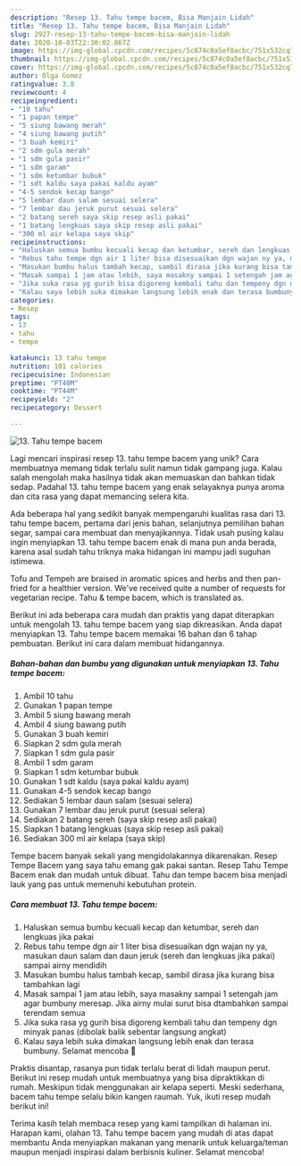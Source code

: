 ```yaml
---
description: "Resep 13. Tahu tempe bacem, Bisa Manjain Lidah"
title: "Resep 13. Tahu tempe bacem, Bisa Manjain Lidah"
slug: 2927-resep-13-tahu-tempe-bacem-bisa-manjain-lidah
date: 2020-10-03T22:30:02.867Z
image: https://img-global.cpcdn.com/recipes/5c874c0a5ef8acbc/751x532cq70/13-tahu-tempe-bacem-foto-resep-utama.jpg
thumbnail: https://img-global.cpcdn.com/recipes/5c874c0a5ef8acbc/751x532cq70/13-tahu-tempe-bacem-foto-resep-utama.jpg
cover: https://img-global.cpcdn.com/recipes/5c874c0a5ef8acbc/751x532cq70/13-tahu-tempe-bacem-foto-resep-utama.jpg
author: Olga Gomez
ratingvalue: 3.8
reviewcount: 4
recipeingredient:
- "10 tahu"
- "1 papan tempe"
- "5 siung bawang merah"
- "4 siung bawang putih"
- "3 buah kemiri"
- "2 sdm gula merah"
- "1 sdm gula pasir"
- "1 sdm garam"
- "1 sdm ketumbar bubuk"
- "1 sdt kaldu saya pakai kaldu ayam"
- "4-5 sendok kecap bango"
- "5 lembar daun salam sesuai selera"
- "7 lembar dau jeruk purut sesuai selera"
- "2 batang sereh saya skip resep asli pakai"
- "1 batang lengkuas saya skip resep asli pakai"
- "300 ml air kelapa saya skip"
recipeinstructions:
- "Haluskan semua bumbu kecuali kecap dan ketumbar, sereh dan lengkuas jika pakai"
- "Rebus tahu tempe dgn air 1 liter bisa disesuaikan dgn wajan ny ya, masukan daun salam dan daun jeruk (sereh dan lengkuas jika pakai) sampai airny mendidih"
- "Masukan bumbu halus tambah kecap, sambil dirasa jika kurang bisa tambahkan lagi"
- "Masak sampai 1 jam atau lebih, saya masakny sampai 1 setengah jam agar bumbuny meresap. Jika airny mulai surut bisa dtambahkan sampai terendam semua"
- "Jika suka rasa yg gurih bisa digoreng kembali tahu dan tempeny dgn minyak panas (dibolak balik sebentar langsung angkat)"
- "Kalau saya lebih suka dimakan langsung lebih enak dan terasa bumbuny. Selamat mencoba 🤗"
categories:
- Resep
tags:
- 13
- tahu
- tempe

katakunci: 13 tahu tempe 
nutrition: 101 calories
recipecuisine: Indonesian
preptime: "PT40M"
cooktime: "PT44M"
recipeyield: "2"
recipecategory: Dessert

---
```



![13. Tahu tempe bacem](https://img-global.cpcdn.com/recipes/5c874c0a5ef8acbc/751x532cq70/13-tahu-tempe-bacem-foto-resep-utama.jpg)

Lagi mencari inspirasi resep 13. tahu tempe bacem yang unik? Cara membuatnya memang tidak terlalu sulit namun tidak gampang juga. Kalau salah mengolah maka hasilnya tidak akan memuaskan dan bahkan tidak sedap. Padahal 13. tahu tempe bacem yang enak selayaknya punya aroma dan cita rasa yang dapat memancing selera kita.

Ada beberapa hal yang sedikit banyak mempengaruhi kualitas rasa dari 13. tahu tempe bacem, pertama dari jenis bahan, selanjutnya pemilihan bahan segar, sampai cara membuat dan menyajikannya. Tidak usah pusing kalau ingin menyiapkan 13. tahu tempe bacem enak di mana pun anda berada, karena asal sudah tahu triknya maka hidangan ini mampu jadi suguhan istimewa.

Tofu and Tempeh are braised in aromatic spices and herbs and then pan-fried for a healthier version. We&#39;ve received quite a number of requests for vegetarian recipe. Tahu &amp; tempe bacem, which is translated as.


Berikut ini ada beberapa cara mudah dan praktis yang dapat diterapkan untuk mengolah 13. tahu tempe bacem yang siap dikreasikan. Anda dapat menyiapkan 13. Tahu tempe bacem memakai 16 bahan dan 6 tahap pembuatan. Berikut ini cara dalam membuat hidangannya.

<!--inarticleads1-->

##### Bahan-bahan dan bumbu yang digunakan untuk menyiapkan 13. Tahu tempe bacem:

1. Ambil 10 tahu
1. Gunakan 1 papan tempe
1. Ambil 5 siung bawang merah
1. Ambil 4 siung bawang putih
1. Gunakan 3 buah kemiri
1. Siapkan 2 sdm gula merah
1. Siapkan 1 sdm gula pasir
1. Ambil 1 sdm garam
1. Siapkan 1 sdm ketumbar bubuk
1. Gunakan 1 sdt kaldu (saya pakai kaldu ayam)
1. Gunakan 4-5 sendok kecap bango
1. Sediakan 5 lembar daun salam (sesuai selera)
1. Gunakan 7 lembar dau jeruk purut (sesuai selera)
1. Sediakan 2 batang sereh (saya skip resep asli pakai)
1. Siapkan 1 batang lengkuas (saya skip resep asli pakai)
1. Sediakan 300 ml air kelapa (saya skip)


Tempe bacem banyak sekali yang mengidolakannya dikarenakan. Resep Tempe Bacem yang saya tahu emang gak pakai santan. Resep Tahu Tempe Bacem enak dan mudah untuk dibuat. Tahu dan tempe bacem bisa menjadi lauk yang pas untuk memenuhi kebutuhan protein. 

<!--inarticleads2-->

##### Cara membuat 13. Tahu tempe bacem:

1. Haluskan semua bumbu kecuali kecap dan ketumbar, sereh dan lengkuas jika pakai
1. Rebus tahu tempe dgn air 1 liter bisa disesuaikan dgn wajan ny ya, masukan daun salam dan daun jeruk (sereh dan lengkuas jika pakai) sampai airny mendidih
1. Masukan bumbu halus tambah kecap, sambil dirasa jika kurang bisa tambahkan lagi
1. Masak sampai 1 jam atau lebih, saya masakny sampai 1 setengah jam agar bumbuny meresap. Jika airny mulai surut bisa dtambahkan sampai terendam semua
1. Jika suka rasa yg gurih bisa digoreng kembali tahu dan tempeny dgn minyak panas (dibolak balik sebentar langsung angkat)
1. Kalau saya lebih suka dimakan langsung lebih enak dan terasa bumbuny. Selamat mencoba 🤗


Praktis disantap, rasanya pun tidak terlalu berat di lidah maupun perut. Berikut ini resep mudah untuk membuatnya yang bisa dipraktikkan di rumah. Meskipun tidak menggunakan air kelapa seperti. Meski sederhana, bacem tahu tempe selalu bikin kangen raumah. Yuk, ikuti resep mudah berikut ini! 

Terima kasih telah membaca resep yang kami tampilkan di halaman ini. Harapan kami, olahan 13. Tahu tempe bacem yang mudah di atas dapat membantu Anda menyiapkan makanan yang menarik untuk keluarga/teman maupun menjadi inspirasi dalam berbisnis kuliner. Selamat mencoba!
